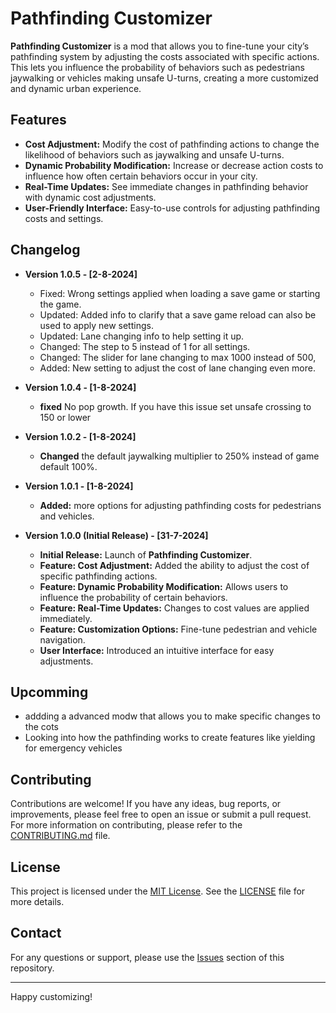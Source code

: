 ﻿# Pathfinding Customizer

**Pathfinding Customizer** is a mod that allows you to fine-tune your city’s pathfinding system by adjusting the costs associated with specific actions. This lets you influence the probability of behaviors such as pedestrians jaywalking or vehicles making unsafe U-turns, creating a more customized and dynamic urban experience.

## Features

- **Cost Adjustment:** Modify the cost of pathfinding actions to change the likelihood of behaviors such as jaywalking and unsafe U-turns.
- **Dynamic Probability Modification:** Increase or decrease action costs to influence how often certain behaviors occur in your city.
- **Real-Time Updates:** See immediate changes in pathfinding behavior with dynamic cost adjustments.
- **User-Friendly Interface:** Easy-to-use controls for adjusting pathfinding costs and settings.

## Changelog
- **Version 1.0.5 - [2-8-2024]**
    - Fixed: Wrong settings applied when loading a save game or starting the game.
    - Updated: Added info to clarify that a save game reload can also be used to apply new settings.
    - Updated: Lane changing info to help setting it up.
    - Changed: The step to 5 instead of 1 for all settings.
    - Changed: The slider for lane changing to max 1000 instead of 500,
    - Added: New setting to adjust the cost of lane changing even more.

- **Version 1.0.4 - [1-8-2024]**
    - **fixed** No pop growth. If you have this issue set unsafe crossing to 150 or lower

- **Version 1.0.2 - [1-8-2024]**
    - **Changed** the default jaywalking multiplier to 250% instead of game default 100%.

- **Version 1.0.1 - [1-8-2024]**
    - **Added:** more options for adjusting pathfinding costs for pedestrians and vehicles.

- **Version 1.0.0 (Initial Release) - [31-7-2024]**
    - **Initial Release:** Launch of **Pathfinding Customizer**.
    - **Feature: Cost Adjustment:** Added the ability to adjust the cost of specific pathfinding actions.
    - **Feature: Dynamic Probability Modification:** Allows users to influence the probability of certain behaviors.
    - **Feature: Real-Time Updates:** Changes to cost values are applied immediately.
    - **Feature: Customization Options:** Fine-tune pedestrian and vehicle navigation.
    - **User Interface:** Introduced an intuitive interface for easy adjustments.

## Upcomming
- addding a advanced modw that allows you to make specific changes to the cots
- Looking into how the pathfinding works to create features like yielding for emergency vehicles

## Contributing

Contributions are welcome! If you have any ideas, bug reports, or improvements, please feel free to open an issue or submit a pull request. For more information on contributing, please refer to the [CONTRIBUTING.md](CONTRIBUTING.md) file.

## License

This project is licensed under the [MIT License](LICENSE.txt). See the [LICENSE](LICENSE.txt) file for more details.

## Contact

For any questions or support, please use the [Issues](https://github.com/Programmer-Timmy/PathfindingCustomizer/issues) section of this repository.

---

Happy customizing!
